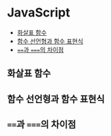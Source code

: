 # JavaScript

- [화살표 함수](#화살표-함수)
- [함수 선언형과 함수 표현식](#함수-선언형과-함수-표현식)
- [`==`과 `===`의 차이점](#과-의-차이점)

## 화살표 함수

## 함수 선언형과 함수 표현식

## `==`과 `===`의 차이점